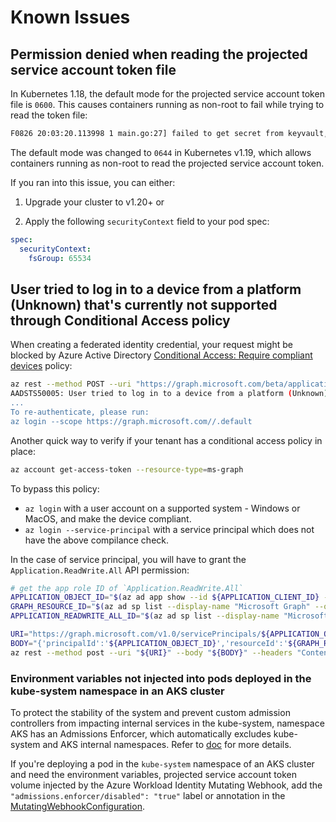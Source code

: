 # Known Issues

<!-- toc -->

## Permission denied when reading the projected service account token file

In Kubernetes 1.18, the default mode for the projected service account token file is `0600`. This causes containers running as non-root to fail while trying to read the token file:

```bash
F0826 20:03:20.113998 1 main.go:27] failed to get secret from keyvault, err: autorest/Client#Do: Preparing request failed: StatusCode=0 -- Original Error: failed to read service account token: open /var/run/secrets/azure/tokens/azure-identity-token: permission denied
```

The default mode was changed to `0644` in Kubernetes v1.19, which allows containers running as non-root to read the projected service account token.

If you ran into this issue, you can either:

1. Upgrade your cluster to v1.20+ or

2. Apply the following `securityContext` field to your pod spec:

```yaml
spec:
  securityContext:
    fsGroup: 65534
```

## User tried to log in to a device from a platform (Unknown) that's currently not supported through Conditional Access policy

When creating a federated identity credential, your request might be blocked by Azure Active Directory [Conditional Access: Require compliant devices](https://docs.microsoft.com/en-us/azure/active-directory/conditional-access/howto-conditional-access-policy-compliant-device) policy:

```bash
az rest --method POST --uri "https://graph.microsoft.com/beta/applications/${APPLICATION_OBJECT_ID}/federatedIdentityCredentials" --body @body.json
AADSTS50005: User tried to log in to a device from a platform (Unknown) that's currently not supported through Conditional Access policy. Supported device platforms are: iOS, Android, Mac, and Windows flavors.
...
To re-authenticate, please run:
az login --scope https://graph.microsoft.com//.default
```

Another quick way to verify if your tenant has a conditional access policy in place:

```bash
az account get-access-token --resource-type=ms-graph
```

To bypass this policy:

- `az login` with a user account on a supported system - Windows or MacOS, and make the device compliant.
- `az login --service-principal` with a service principal which does not have the above compilance check.

In the case of service principal, you will have to grant the `Application.ReadWrite.All` API permission:

```bash
# get the app role ID of `Application.ReadWrite.All`
APPLICATION_OBJECT_ID="$(az ad app show --id ${APPLICATION_CLIENT_ID} --query id -otsv)"
GRAPH_RESOURCE_ID="$(az ad sp list --display-name "Microsoft Graph" --query '[0].id' -otsv)"
APPLICATION_READWRITE_ALL_ID="$(az ad sp list --display-name "Microsoft Graph" --query "[0].appRoles[?value=='Application.ReadWrite.All' && contains(allowedMemberTypes, 'Application')].id" --output tsv)"

URI="https://graph.microsoft.com/v1.0/servicePrincipals/${APPLICATION_OBJECT_ID}/appRoleAssignments"
BODY="{'principalId':'${APPLICATION_OBJECT_ID}','resourceId':'${GRAPH_RESOURCE_ID}','appRoleId':'${APPLICATION_READWRITE_ALL_ID}'}"
az rest --method post --uri "${URI}" --body "${BODY}" --headers "Content-Type=application/json"
```

### Environment variables not injected into pods deployed in the kube-system namespace in an AKS cluster

To protect the stability of the system and prevent custom admission controllers from impacting internal services in the kube-system, namespace AKS has an Admissions Enforcer, which automatically excludes kube-system and AKS internal namespaces. Refer to [doc](https://docs.microsoft.com/en-us/azure/aks/faq#can-admission-controller-webhooks-impact-kube-system-and-internal-aks-namespaces) for more details.

If you're deploying a pod in the `kube-system` namespace of an AKS cluster and need the environment variables, projected service account token volume injected by the Azure Workload Identity Mutating Webhook, add the `"admissions.enforcer/disabled": "true"` label or annotation in the [MutatingWebhookConfiguration](https://github.com/Azure/azure-workload-identity/blob/8644a217f09902fa1ac63e05cf04d9a3f3f1ebc3/deploy/azure-wi-webhook.yaml#L206-L235).
